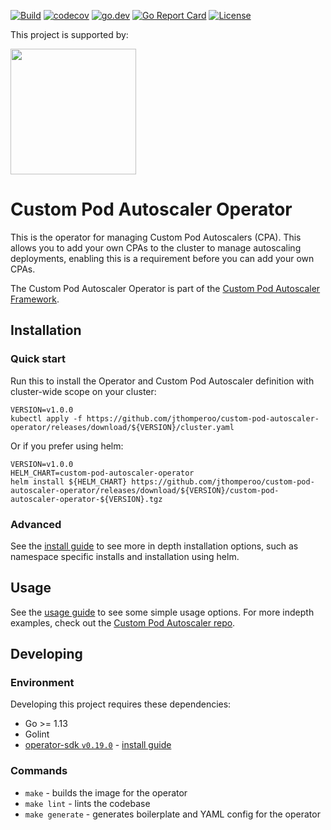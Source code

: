 [![Build](https://github.com/jthomperoo/custom-pod-autoscaler-operator/workflows/main/badge.svg)](https://github.com/jthomperoo/custom-pod-autoscaler-operator/actions)
[![codecov](https://codecov.io/gh/jthomperoo/custom-pod-autoscaler-operator/branch/master/graph/badge.svg)](https://codecov.io/gh/jthomperoo/custom-pod-autoscaler-operator)
[![go.dev](https://img.shields.io/badge/go.dev-reference-007d9c?logo=go&logoColor=white&style=flat)](https://pkg.go.dev/github.com/jthomperoo/custom-pod-autoscaler-operator)
[![Go Report Card](https://goreportcard.com/badge/github.com/jthomperoo/custom-pod-autoscaler-operator)](https://goreportcard.com/report/github.com/jthomperoo/custom-pod-autoscaler-operator)
[![License](http://img.shields.io/:license-apache-blue.svg)](http://www.apache.org/licenses/LICENSE-2.0.html)

<p>This project is supported by:</p>
<p>
  <a href="https://www.digitalocean.com/">
    <img src="https://opensource.nyc3.cdn.digitaloceanspaces.com/attribution/assets/SVG/DO_Logo_horizontal_blue.svg" width="201px">
  </a>
</p>

# Custom Pod Autoscaler Operator
This is the operator for managing Custom Pod Autoscalers (CPA). This allows you to add 
your own CPAs to the cluster to manage autoscaling deployments, enabling this is a 
requirement before you can add your own CPAs.  

The Custom Pod Autoscaler Operator is part of the 
[Custom Pod Autoscaler Framework](https://custom-pod-autoscaler.readthedocs.io/en/latest/).

## Installation
### Quick start
Run this to install the Operator and Custom Pod Autoscaler definition with cluster-wide scope on your cluster:
```
VERSION=v1.0.0
kubectl apply -f https://github.com/jthomperoo/custom-pod-autoscaler-operator/releases/download/${VERSION}/cluster.yaml
```

Or if you prefer using helm:
```
VERSION=v1.0.0
HELM_CHART=custom-pod-autoscaler-operator
helm install ${HELM_CHART} https://github.com/jthomperoo/custom-pod-autoscaler-operator/releases/download/${VERSION}/custom-pod-autoscaler-operator-${VERSION}.tgz
```

### Advanced
See the [install guide](INSTALL.md) to see more in depth installation options, 
such as namespace specific installs and installation using helm.

## Usage
See the [usage guide](USAGE.md) to see some simple usage options. For more indepth
examples, check out the 
[Custom Pod Autoscaler repo](https://github.com/jthomperoo/custom-pod-autoscaler).

## Developing

### Environment

Developing this project requires these dependencies:

* Go >= 1.13
* Golint
* [operator-sdk `v0.19.0`](https://github.com/operator-framework/operator-sdk) - 
[install guide](https://sdk.operatorframework.io/docs/install-operator-sdk/)

### Commands

* `make` - builds the image for the operator
* `make lint` - lints the codebase
* `make generate` - generates boilerplate and YAML config for the operator
